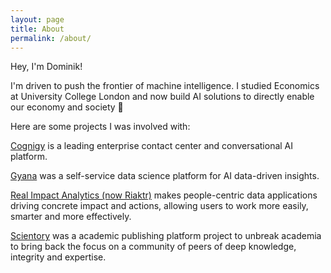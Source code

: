 ```yaml
---
layout: page
title: About
permalink: /about/
---
```


Hey, I'm Dominik!

I'm driven to push the frontier of machine intelligence. I studied Economics at University College London and now build AI solutions to directly enable our economy and society 🙂

Here are some projects I was involved with:


[Cognigy](https://www.cognigy.com) is a leading enterprise contact center and conversational AI platform.

[Gyana](https://www.gyana.com) was a self-service data science platform for AI data-driven insights.

[Real Impact Analytics (now Riaktr)](https://www.riaktr.com) makes people-centric data applications driving concrete impact and actions, allowing users to work more easily, smarter and more effectively.

[Scientory](https://www.scientory.com) was a academic publishing platform project to unbreak academia to bring back the focus on a community of peers of deep knowledge, integrity and expertise.

